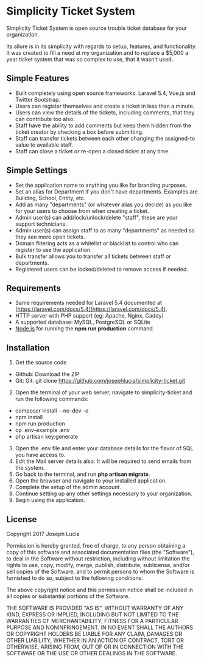 # Simplicity Ticket System

Simplicity Ticket System is open source trouble ticket database for your organization.

Its allure is in its simplicity with regards to setup, features, and functionality. It was created to fill a need at my organization and to replace a $5,000 a year ticket system that was so complex to use, that it wasn't used. 

## Simple Features

- Built completely using open source frameworks. Laravel 5.4, Vue.js and Twitter Bootstrap.
- Users can register themselves and create a ticket in less than a minute.
- Users can view the details of the tickets, including comments, that they can contribute too also.
- Staff have the ability to add comments but keep them hidden from the ticket creator by checking a box before submitting.
- Staff can transfer tickets between each other changing the assigned-to value to available staff.
- Staff can close a ticket or re-open a closed ticket at any time.

## Simple Settings

- Set the application name to anything you like for branding purposes.
- Set an alias for Department if you don't have departments. Examples are Building, School, Entity, etc.
- Add as many "departments" (or whatever alias you decide) as you like for your users to choose from when creating a ticket.
- Admin user(s) can add/lock/unlock/delete "staff", these are your support technicians.
- Admin user(s) can assign staff to as many "departments" as needed so they see more open tickets.
- Domain filtering acts as a whitelist or blacklist to control who can register to use the application.
- Bulk transfer allows you to transfer all tickets between staff or departments.
- Registered users can be locked/deleted to remove access if needed.

## Requirements

- Same requirements needed for Laravel 5.4 documented at [https://laravel.com/docs/5.4](https://laravel.com/docs/5.4).
- HTTP server with PHP support (eg: Apache, Nginx, Caddy)
- A supported database: MySQL, PostgreSQL or SQLite
- [Node.js](https://nodejs.org/en/) for running the **npm run production** command.

## Installation

1. Get the source code
- Github: Download the ZIP
- Git: Git: git clone https://github.com/josephlucia/simplicity-ticket.git
2. Open the terminal of your web server, navigate to simplicity-ticket and run the following commands:
- composer install --no-dev -o
- npm install
- npm run production
- cp .env-example .env
- php artisan key:generate
3. Open the .env file and enter your database details for the flavor of SQL you have access to.
4. Edit the Mail server details also. It will be required to send emails from the system.
5. Go back to the terminal, and run **php artisan migrate**.
6. Open the browser and navigate to your installed application.
7. Complete the setup of the admin account.
8. Continue setting up any other settings necessary to your organization.
9. Begin using the application.

## License
Copyright 2017 Joseph Lucia

Permission is hereby granted, free of charge, to any person obtaining a copy of this software and associated documentation files (the "Software"), to deal in the Software without restriction, including without limitation the rights to use, copy, modify, merge, publish, distribute, sublicense, and/or sell copies of the Software, and to permit persons to whom the Software is furnished to do so, subject to the following conditions:

The above copyright notice and this permission notice shall be included in all copies or substantial portions of the Software.

THE SOFTWARE IS PROVIDED "AS IS", WITHOUT WARRANTY OF ANY KIND, EXPRESS OR IMPLIED, INCLUDING BUT NOT LIMITED TO THE WARRANTIES OF MERCHANTABILITY, FITNESS FOR A PARTICULAR PURPOSE AND NONINFRINGEMENT. IN NO EVENT SHALL THE AUTHORS OR COPYRIGHT HOLDERS BE LIABLE FOR ANY CLAIM, DAMAGES OR OTHER LIABILITY, WHETHER IN AN ACTION OF CONTRACT, TORT OR OTHERWISE, ARISING FROM, OUT OF OR IN CONNECTION WITH THE SOFTWARE OR THE USE OR OTHER DEALINGS IN THE SOFTWARE.
